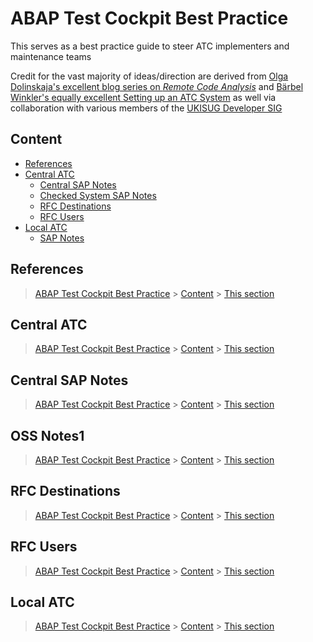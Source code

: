 # ABAP Test Cockpit Best Practice

This serves as a best practice guide to steer ATC implementers and maintenance teams

Credit for the vast majority of ideas/direction are derived from [Olga Dolinskaja's excellent blog series on _Remote Code Analysis_]  and [Bärbel Winkler's equally excellent Setting up an ATC System] as well via collaboration with various members of the [UKISUG Developer SIG]

[Olga Dolinskaja's excellent blog series on _Remote Code Analysis_]: https://blogs.sap.com/2016/12/12/remote-code-analysis-in-atc-one-central-check-system-for-multiple-systems-on-various-releases/

[Bärbel Winkler's equally excellent Setting up an ATC System]: https://blogs.sap.com/2018/05/19/setting-up-a-central-atc-system-part-1-setting-the-stage/

[UKISUG Developer SIG]: https://www.sapusers.org/learn/sigs/developers

## Content

- [References](#references)
- [Central ATC](#central-atc)
  - [Central SAP Notes](#central-sap-notes)
  - [Checked System SAP Notes](##checked-system-sap-notes)
  - [RFC Destinations](#rfc-destinations)
  - [RFC Users](#rfc-users)
- [Local ATC](#local-atc)
  - [SAP Notes](#sap-notes)

## References
> [ABAP Test Cockpit Best Practice](#ABAP-Test-Cockpit-Best-Practice) > [Content](#content) > [This section](#references)

## Central ATC
> [ABAP Test Cockpit Best Practice](#ABAP-Test-Cockpit-Best-Practice) > [Content](#content) > [This section](#central-atc)

## Central SAP Notes
> [ABAP Test Cockpit Best Practice](#ABAP-Test-Cockpit-Best-Practice) > [Content](#content) > [This section](#central-sap-notes)

## OSS Notes1
> [ABAP Test Cockpit Best Practice](#ABAP-Test-Cockpit-Best-Practice) > [Content](#content) > [This section](#sap-notes1)
## RFC Destinations
> [ABAP Test Cockpit Best Practice](#ABAP-Test-Cockpit-Best-Practice) > [Content](#content) > [This section](#rfc-destinations)
## RFC Users
> [ABAP Test Cockpit Best Practice](#ABAP-Test-Cockpit-Best-Practice) > [Content](#content) > [This section](#rfc-users)
## Local ATC
> [ABAP Test Cockpit Best Practice](#ABAP-Test-Cockpit-Best-Practice) > [Content](#content) > [This section](#local-atc)
